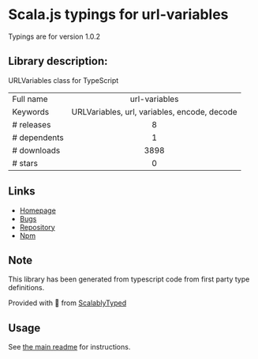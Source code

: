 
# Scala.js typings for url-variables

Typings are for version 1.0.2

## Library description:
URLVariables class for TypeScript

|                    |                 |
| ------------------ | :-------------: |
| Full name          | url-variables |
| Keywords           | URLVariables, url, variables, encode, decode |
| # releases         | 8 |
| # dependents       | 1 |
| # downloads        | 3898 |
| # stars            | 0 |

## Links
- [Homepage](https://github.com/samchon/urlvariables)
- [Bugs](https://github.com/samchon/urlvariables/issues)
- [Repository](https://github.com/samchon/urlvariables)
- [Npm](https://www.npmjs.com/package/url-variables)
    


## Note
This library has been generated from typescript code from first party type definitions.

Provided with :purple_heart: from [ScalablyTyped](https://github.com/oyvindberg/ScalablyTyped)

## Usage
See [the main readme](../../readme.md) for instructions.


